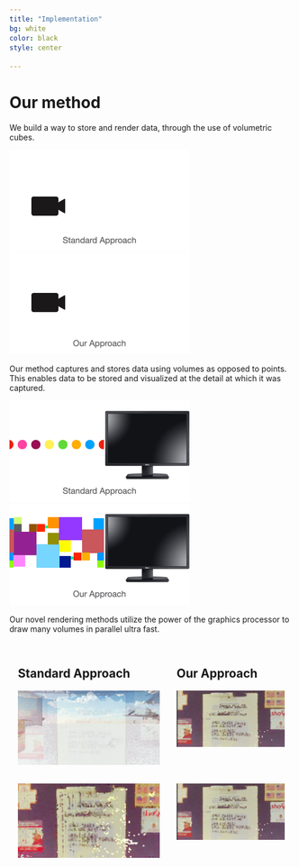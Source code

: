 ```yaml
---
title: "Implementation"
bg: white
color: black
style: center

---
```


# Our method


We build a way to store and render data, through the use of volumetric cubes.

![standard-method](images/standardmethod.gif)
![our-method](images/ourmethod.gif)

Our method captures and stores data using volumes as opposed to points.  This enables data to be stored and visualized at the detail at which it was captured.

![istandard-render](images/standardrender.gif)
![our-render](images/ourrender.gif)

Our novel rendering methods utilize the power of the graphics processor to draw many volumes in parallel ultra fast.
    
<style type="text/css">
#wrapper {
  display: flex;
  

}

#left {
  flex: 0 0 50%;
  padding: 15px;
}

#right {
  flex: 1;
   padding: 15px;
}
</style>




<div id="wrapper">
  <div id="left">
  <h2> Standard Approach </h2>
  <img src="images/screen_shots_mu1/Screenshot.png">

  </div>
  <div id="right">
  <h2>
   Our Approach
  </h2>
   <img src="images/screen_shots_mu1/ourmethod.png">

  
  </div>
      
</div>

<div id="wrapper">
  <div id="left">
  
  <img src="images/screen_shots_mu1/Screenshot4.png">

  </div>
  <div id="right">
   <img src="images/screen_shots_mu1/ourmethod.png">

  
  </div>
      
</div>



